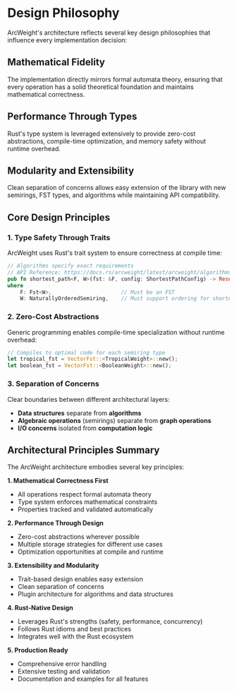 # Design Philosophy

ArcWeight's architecture reflects several key design philosophies that influence every implementation decision:

## Mathematical Fidelity

The implementation directly mirrors formal automata theory, ensuring that every operation has a solid theoretical foundation and maintains mathematical correctness.

## Performance Through Types

Rust's type system is leveraged extensively to provide zero-cost abstractions, compile-time optimization, and memory safety without runtime overhead.

## Modularity and Extensibility

Clean separation of concerns allows easy extension of the library with new semirings, FST types, and algorithms while maintaining API compatibility.

## Core Design Principles

### 1. **Type Safety Through Traits**

ArcWeight uses Rust's trait system to ensure correctness at compile time:

```rust
// Algorithms specify exact requirements
// API Reference: https://docs.rs/arcweight/latest/arcweight/algorithms/fn.shortest_path.html
pub fn shortest_path<F, W>(fst: &F, config: ShortestPathConfig) -> Result<VectorFst<W>>
where
    F: Fst<W>,                      // Must be an FST
    W: NaturallyOrderedSemiring,    // Must support ordering for shortest path
```

### 2. **Zero-Cost Abstractions**

Generic programming enables compile-time specialization without runtime overhead:

```rust
// Compiles to optimal code for each semiring type
let tropical_fst = VectorFst::<TropicalWeight>::new();
let boolean_fst = VectorFst::<BooleanWeight>::new();
```

### 3. **Separation of Concerns**

Clear boundaries between different architectural layers:
- **Data structures** separate from **algorithms**
- **Algebraic operations** (semirings) separate from **graph operations**
- **I/O concerns** isolated from **computation logic**

## Architectural Principles Summary

The ArcWeight architecture embodies several key principles:

**1. Mathematical Correctness First**
- All operations respect formal automata theory
- Type system enforces mathematical constraints
- Properties tracked and validated automatically

**2. Performance Through Design**
- Zero-cost abstractions wherever possible
- Multiple storage strategies for different use cases
- Optimization opportunities at compile and runtime

**3. Extensibility and Modularity**
- Trait-based design enables easy extension
- Clean separation of concerns
- Plugin architecture for algorithms and data structures

**4. Rust-Native Design**
- Leverages Rust's strengths (safety, performance, concurrency)
- Follows Rust idioms and best practices
- Integrates well with the Rust ecosystem

**5. Production Ready**
- Comprehensive error handling
- Extensive testing and validation
- Documentation and examples for all features